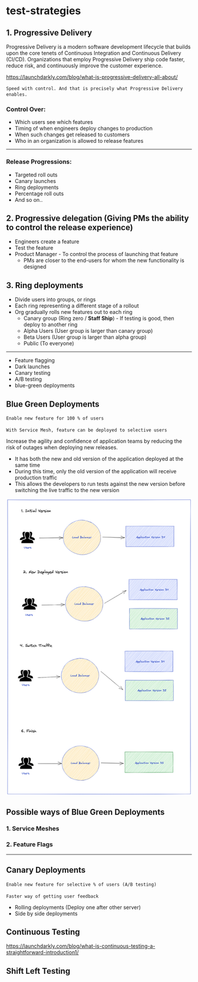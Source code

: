 # test-strategies

## 1. Progressive Delivery

Progressive Delivery is a modern software development lifecycle that builds upon the core tenets of Continuous Integration and Continuous Delivery (CI/CD). Organizations that employ Progressive Delivery ship code faster, reduce risk, and continuously improve the customer experience.

https://launchdarkly.com/blog/what-is-progressive-delivery-all-about/

```text
Speed with control. And that is precisely what Progressive Delivery enables.
```

### Control Over:
* Which users see which features
* Timing of when engineers deploy changes to production
* When such changes get released to customers
* Who in an organization is allowed to release features

**************************************

### Release Progressions:
* Targeted roll outs
* Canary launches
* Ring deployments
* Percentage roll outs
* And so on.. 


## 2. Progressive delegation (Giving PMs the ability to control the release experience)
* Engineers create a feature
* Test the feature
* Product Manager - To control the process of launching that feature
    * PMs are closer to the end-users for whom the new functionality is designed

## 3. Ring deployments

* Divide users into groups, or rings
* Each ring representing a different stage of a rollout
* Org gradually rolls new features out to each ring
    * Canary group (Ring zero / **Staff Ship**) - If testing is good, then deploy to another ring
    * Alpha Users (User group is larger than canary group) 
    * Beta Users (User group is larger than alpha group) 
    * Public (To everyone) 





**************************************

* Feature flagging
* Dark launches
* Canary testing
* A/B testing
* blue-green deployments


## Blue Green Deployments

```
Enable new feature for 100 % of users

With Service Mesh, feature can be deployed to selective users
```

Increase the agility and confidence of application teams by reducing the risk of outages when deploying new releases.

* It has both the new and old version of the application deployed at the same time
* During this time, only the old version of the application will receive production traffic
* This allows the developers to run tests against the new version before switching the live traffic to the new version

![image.png](blue-gree.png)

## Possible ways of Blue Green Deployments

### 1. Service Meshes

### 2. Feature Flags

**************************************

## Canary Deployments

```
Enable new feature for selective % of users (A/B testing)

Faster way of getting user feedback
```

* Rolling deployments (Deploy one after other server)
* Side by side deployments 


## Continuous Testing

https://launchdarkly.com/blog/what-is-continuous-testing-a-straightforward-introduction1/

## Shift Left Testing